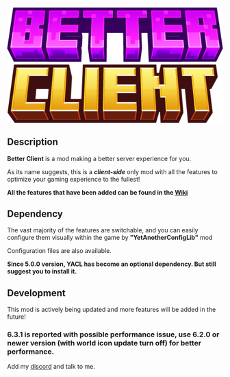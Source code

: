 ![title.png](title.png)

## Description

**Better Client** is a mod making a better server experience for you.

As its name suggests, this is a **_client-side_** only mod with all the features to optimize your gaming experience to the fullest!

**All the features that have been added can be found in the [Wiki](https://euphony.gitbook.io/better-client/)**

## Dependency

The vast majority of the features are switchable, and you can easily configure them visually within the game by **"YetAnotherConfigLib"** mod

Configuration files are also available.

**Since 5.0.0 version, YACL has become an optional dependency. But still suggest you to install it.**

## Development

This mod is actively being updated and more features will be added in the future!

### 6.3.1 is reported with possible performance issue, use 6.2.0 or newer version (with world icon update turn off) for better performance.

Add my [discord](https://discord.gg/J2TwHucyzk) and talk to me.